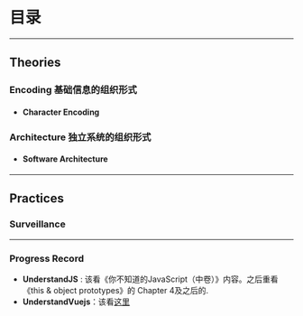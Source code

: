 # 目录


***
## Theories
### Encoding  基础信息的组织形式
* #### Character Encoding

### Architecture  独立系统的组织形式
* #### Software Architecture



***
## Practices
### Surveillance



***
### Progress Record
* **UnderstandJS** : 该看《你不知道的JavaScript（中卷）》内容。之后重看《this & object prototypes》的 Chapter 4及之后的.
* **UnderstandVuejs**：该看[这里](https://vuejs.org/v2/guide/components.html#Misc)
